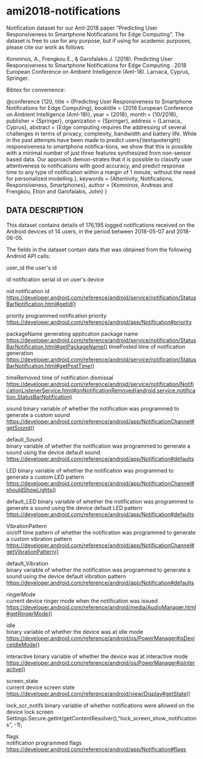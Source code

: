 # ami2018-notifications
Notification dataset for our AmI-2018 paper "Predicting User Responsiveness to Smartphone Notifications for Edge Computing". The dataset is free to use for any purpose, but if using for academic purposes, please cite our work as follows:

Komninos, A., Frengkou E., & Garofalakis J. (2018).  Predicting User Responsiveness to Smartphone Notifications for Edge Computing	. 2018 European Conference on Ambient Intelligence (AmI-18). Larnaca, Cyprus, Springer.

Bibtex for convenience:

@conference {120,
	title = {Predicting User Responsiveness to Smartphone Notifications for Edge Computing},
	booktitle = {2018 European Conference on Ambient Intelligence (AmI-18)},
	year = {2018},
	month = {10/2018},
	publisher = {Springer},
	organization = {Springer},
	address = {Larnaca, Cyprus},
	abstract = {Edge computing requires the addressing of several challenges in terms of privacy, complexity, bandwidth and battery life. While in the past attempts have been made to predict users{\textquoteright} responsiveness to smartphone notifica-tions, we show that this is possible with a minimal number of just three features synthesized from non-sensor based data. Our approach demon-strates that it is possible to classify user attentiveness to notifications with good accuracy, and predict response time to any type of notification within a margin of 1 minute, without the need for personalized modelling.},
	keywords = {Attentivity, Notifications, Responsiveness, Smartphones},
	author = {Komninos, Andreas and Frengkou, Elton and Garofalakis, John}
}

DATA DESCRIPTION
----------------

This dataset contains details of 176,195 logged notifications received on the Android devices of 14 users, in the period between 2018-05-07 and 2018-06-05. 

The fields in the dataset contain data that was obtained from the following Android API calls:

user_id
the user's id	

id
notification serial id on user's device	

nid
notification id	
https://developer.android.com/reference/android/service/notification/StatusBarNotification.html#getId()

priority
programmed notification priority	
https://developer.android.com/reference/android/app/Notification#priority

packageName
generating application package name
https://developer.android.com/reference/android/service/notification/StatusBarNotification.html#getPackageName()
timePosted
time of notification generation	
https://developer.android.com/reference/android/service/notification/StatusBarNotification.html#getPostTime()

timeRemoved
time of notification dismissal
https://developer.android.com/reference/android/service/notification/NotificationListenerService.html#onNotificationRemoved(android.service.notification.StatusBarNotification)

sound
binary variable of whether the notification was programmed to generate a custom sound	
https://developer.android.com/reference/android/app/NotificationChannel#getSound()

default_Sound	
binary variable of whether the notification was programmed to generate a sound using the device default sound	
https://developer.android.com/reference/android/app/Notification#defaults

LED	
binary variable of whether the notification was programmed to generate a custom LED pattern	
https://developer.android.com/reference/android/app/NotificationChannel#shouldShowLights()

default_LED	
binary variable of whether the notification was programmed to generate a sound using the device default LED pattern	
https://developer.android.com/reference/android/app/Notification#defaults

VibrationPattern	
on/off time pattern of whether the notification was programmed to generate a custom vibration pattern	
https://developer.android.com/reference/android/app/NotificationChannel#getVibrationPattern()

default_Vibration	
binary variable of whether the notification was programmed to generate a sound using the device default vibration pattern	
https://developer.android.com/reference/android/app/Notification#defaults

ringerMode	
current device ringer mode when the notification was issued	
https://developer.android.com/reference/android/media/AudioManager.html#getRingerMode()

idle	
binary variable of whether the device was at idle mode	
https://developer.android.com/reference/android/os/PowerManager#isDeviceIdleMode()

interactive	
binary variable of whether the device was at interactive mode	
https://developer.android.com/reference/android/os/PowerManager#isInteractive()

screen_state	
current device screen state	
https://developer.android.com/reference/android/view/Display#getState()

lock_scr_notifs	
binary variable of whether notifications were allowed on the device lock screen	
Settings.Secure.getInt(getContentResolver(),"lock_screen_show_notifications", -1);

flags	
notification programmed flags	
https://developer.android.com/reference/android/app/Notification#flags
